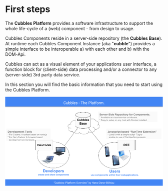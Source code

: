 # First steps

The **Cubbles Platform** provides a software infrastructure to support the whole life-cycle of a \(web\) component - from design to usage.

Cubbles Components reside in a server-side repository \(the **Cubbles Base**\). At runtime each Cubbles Component Instance \(aka "**cubble**"\) provides a simple interface to be interoperable a\) with each other and b\) with the DOM-Api.

Cubbles can act as a visual element of your applications user interface, a function block for \(client-side\) data processing and/or a connector to any \(server-side\) 3rd party data service.

In this section you will find the basic information that you need to start using the Cubbles Platform.

![Cubbles platform](../assets/images/cubbles_platform.png)

